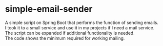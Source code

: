 # simple-email-sender
A simple script on Spring Boot that performs the function of sending emails.<br>
I took it to a small service and use it in my projects if I need a mail service.<br>
The script can be expanded if additional functionality is needed.<br>
The code shows the minimum required for working mailing.
